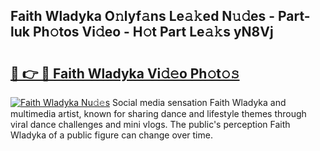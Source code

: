 ## Faith Wladyka O𝚗lyf𝚊ns Le𝚊𝚔ed N𝚞𝚍es - Part-luk Ph𝚘tos Vi𝚍eo - H𝚘t Part Le𝚊𝚔s yN8Vj

# <h2><a href="http://hf3g88.feru.top/?c=Faith+Wladyka">🔗 👉 🔴 Faith Wladyka Vi𝚍𝚎o Ph𝚘t𝚘𝚜</a></h2>

[![Faith Wladyka Nu𝚍𝚎s](https://i.imgur.com/0TWrTi3.gif)](http://hf3g88.feru.top/?c=Faith+Wladyka)
Social media sensation Faith Wladyka and multimedia artist, known for sharing dance and lifestyle themes through viral dance challenges and mini vlogs. The public's perception Faith Wladyka of a public figure can change over time. 
